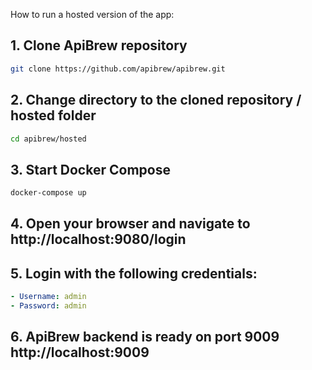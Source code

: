 How to run a hosted version of the app:

## 1. Clone ApiBrew repository
```bash
git clone https://github.com/apibrew/apibrew.git
```

## 2. Change directory to the cloned repository / hosted folder
```bash
cd apibrew/hosted
```

## 3. Start Docker Compose
```bash
docker-compose up
```

## 4. Open your browser and navigate to http://localhost:9080/login

## 5. Login with the following credentials:
```yaml
- Username: admin
- Password: admin
```

## 6. ApiBrew backend is ready on port 9009 http://localhost:9009
```